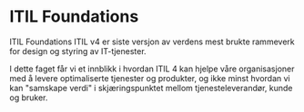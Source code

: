# ITIL Foundations
ITIL Foundations
ITIL v4 er siste versjon av verdens mest brukte rammeverk for design og styring av IT-tjenester.

I dette faget får vi et innblikk i hvordan ITIL 4 kan hjelpe våre organisasjoner med å levere optimaliserte tjenester og produkter,
og ikke minst hvordan vi kan "samskape verdi" i skjæringspunktet mellom tjenesteleverandør, kunde og bruker. 

